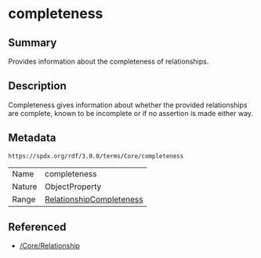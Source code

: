 <!-- Automatically generated by spec-parser v2.3.0 on 2024-07-09T17:43:37.025898+00:00 -->
<!-- SPDX-License-Identifier: Community-Spec-1.0 -->

# completeness

## Summary

Provides information about the completeness of relationships.


## Description

Completeness gives information about whether the provided relationships are
complete, known to be incomplete or if no assertion is made either way.


## Metadata

`https://spdx.org/rdf/3.0.0/terms/Core/completeness`


| | |
|---|---|
| Name | completeness |
| Nature | ObjectProperty |
| Range | [RelationshipCompleteness](../Vocabularies/RelationshipCompleteness.md) |




## Referenced

- [/Core/Relationship](../../Core/Classes/Relationship.md)

